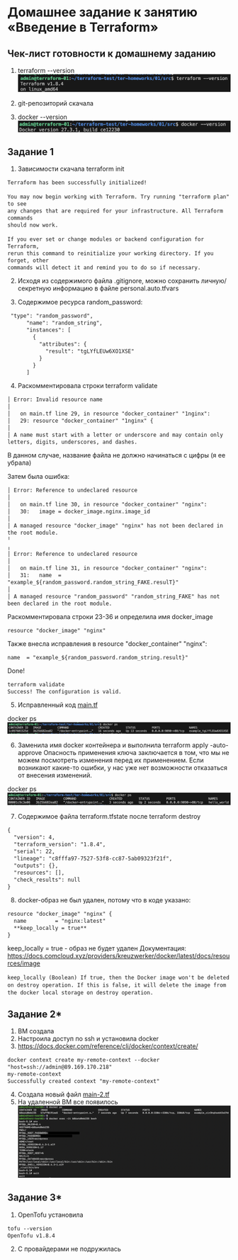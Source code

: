 # Домашнее задание к занятию «Введение в Terraform»

## Чек-лист готовности к домашнему заданию
1. terraform --version
![скриншот](screenshots/01.png)

2. git-репозиторий скачала

3. docker --version
![скриншот](screenshots/02.png)

## Задание 1
1. Зависимости скачала 
terraform init
```
Terraform has been successfully initialized!

You may now begin working with Terraform. Try running "terraform plan" to see
any changes that are required for your infrastructure. All Terraform commands
should now work.

If you ever set or change modules or backend configuration for Terraform,
rerun this command to reinitialize your working directory. If you forget, other
commands will detect it and remind you to do so if necessary.
```
2. Исходя из содержимого файла .gitignore, можно сохранить личную/секретную информацию в файле personal.auto.tfvars

3. Содержимое ресурса random_password:
```
 "type": "random_password",
      "name": "random_string",
      "instances": [
        {
          "attributes": {
            "result": "tgLYfLEUw6XO1XSE"
          }
        }
      ]
```

4. Раскомментировала строки 
terraform validate

```
│ Error: Invalid resource name
│ 
│   on main.tf line 29, in resource "docker_container" "1nginx":
│   29: resource "docker_container" "1nginx" {
│ 
│ A name must start with a letter or underscore and may contain only letters, digits, underscores, and dashes.
```
В данном случае, название файла не должно начинаться с цифры (я ее убрала)

Затем была ошибка:
```
│ Error: Reference to undeclared resource
│ 
│   on main.tf line 30, in resource "docker_container" "nginx":
│   30:   image = docker_image.nginx.image_id
│ 
│ A managed resource "docker_image" "nginx" has not been declared in the root module.
╵
╷
│ Error: Reference to undeclared resource
│ 
│   on main.tf line 31, in resource "docker_container" "nginx":
│   31:   name  = "example_${random_password.random_string_FAKE.resulT}"
│ 
│ A managed resource "random_password" "random_string_FAKE" has not been declared in the root module.
```
Раскомментировала строки 23-36 и определила имя docker_image
```
resource "docker_image" "nginx"
```

Также внесла исправления в resource "docker_container" "nginx":
```
name  = "example_${random_password.random_string.result}"
```

Done!
```
terraform validate
Success! The configuration is valid.
```

5. Исправленный код [main.tf](src/main.tf)

docker ps
![скриншот](screenshots/5.png)

6. Заменила имя docker контейнера и выполнила terraform apply -auto-approve
Опасность применения ключа заключается в том, что мы не можем посмотреть изменения перед их применением. Если возникают какие-то ошибки, у нас уже нет возможности отказаться от внесения изменений. 

docker ps
![скриншот](screenshots/6.png)

7. Содержимое файла terraform.tfstate после terraform destroy
```
{
  "version": 4,
  "terraform_version": "1.8.4",
  "serial": 22,
  "lineage": "c8fffa97-7527-53f8-cc87-5ab09323f21f",
  "outputs": {},
  "resources": [],
  "check_results": null
}
```

8. docker-образ не был удален, потому что в коде указано:

```
resource "docker_image" "nginx" {
  name         = "nginx:latest"
  **keep_locally = true**
}
```
keep_locally = true - образ не будет удален 
Документация: https://docs.comcloud.xyz/providers/kreuzwerker/docker/latest/docs/resources/image

``
keep_locally (Boolean) If true, then the Docker image won't be deleted on destroy operation. If this is false, it will delete the image from the docker local storage on destroy operation.
``

## Задание 2*

1. ВМ создала
2. Настроила доступ по ssh и установила docker
3. https://docs.docker.com/reference/cli/docker/context/create/
```
docker context create my-remote-context --docker "host=ssh://admin@89.169.170.218"
my-remote-context
Successfully created context "my-remote-context"
```
4. Создала новый файл [main-2.tf](src/main-2.tf)
5. На удаленной ВМ все появилось 
![скриншот](screenshots/2.5.png)

## Задание 3*
1. OpenTofu установила
```
tofu --version
OpenTofu v1.8.4
```
2. С провайдерами не подружилась
